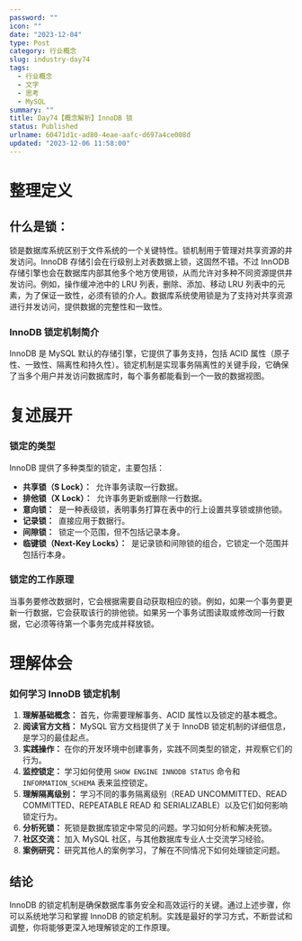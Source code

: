 ```yaml
---
password: ""
icon: ""
date: "2023-12-04"
type: Post
category: 行业概念
slug: industry-day74
tags:
  - 行业概念
  - 文字
  - 思考
  - MySQL
summary: ""
title: Day74【概念解析】InnoDB 锁
status: Published
urlname: 60471d1c-ad80-4eae-aafc-d697a4ce008d
updated: "2023-12-06 11:58:00"
---
```


# 整理定义

## **什么是锁：**

锁是数据库系统区别于文件系统的一个关键特性。锁机制用于管理对共享资源的井发访问。InnoDB 存储引会在行级别上对表数据上锁，这固然不错。不过 InnODB 存储引擎也会在数据库内部其他多个地方使用锁，从而允许对多种不同资源提供井发访问。例如，操作缓冲池中的 LRU 列表，删除、添加、移动 LRU 列表中的元素，为了保证一致性，必须有锁的介人。数据库系统使用锁是为了支持对共享资源进行并发访问，提供数据的完整性和一致性。

### InnoDB 锁定机制简介

InnoDB 是 MySQL 默认的存储引擎，它提供了事务支持，包括 ACID 属性（原子性、一致性、隔离性和持久性）。锁定机制是实现事务隔离性的关键手段，它确保了当多个用户并发访问数据库时，每个事务都能看到一个一致的数据视图。

# 复述展开

### 锁定的类型

InnoDB 提供了多种类型的锁定，主要包括：

- **共享锁（S Lock）：**  允许事务读取一行数据。
- **排他锁（X Lock）：**  允许事务更新或删除一行数据。
- **意向锁：**  是一种表级锁，表明事务打算在表中的行上设置共享锁或排他锁。
- **记录锁：**  直接应用于数据行。
- **间隙锁：**  锁定一个范围，但不包括记录本身。
- **临键锁（Next-Key Locks）：**  是记录锁和间隙锁的组合，它锁定一个范围并包括行本身。

### 锁定的工作原理

当事务要修改数据时，它会根据需要自动获取相应的锁。例如，如果一个事务要更新一行数据，它会获取该行的排他锁。如果另一个事务试图读取或修改同一行数据，它必须等待第一个事务完成并释放锁。

# 理解体会

### 如何学习 InnoDB 锁定机制

1. **理解基础概念：** 首先，你需要理解事务、ACID 属性以及锁定的基本概念。
2. **阅读官方文档：** MySQL 官方文档提供了关于 InnoDB 锁定机制的详细信息，是学习的最佳起点。
3. **实践操作：** 在你的开发环境中创建事务，实践不同类型的锁定，并观察它们的行为。
4. **监控锁定：** 学习如何使用 `SHOW ENGINE INNODB STATUS` 命令和 `INFORMATION_SCHEMA` 表来监控锁定。
5. **理解隔离级别：** 学习不同的事务隔离级别（READ UNCOMMITTED、READ COMMITTED、REPEATABLE READ 和 SERIALIZABLE）以及它们如何影响锁定行为。
6. **分析死锁：** 死锁是数据库锁定中常见的问题。学习如何分析和解决死锁。
7. **社区交流：** 加入 MySQL 社区，与其他数据库专业人士交流学习经验。
8. **案例研究：** 研究其他人的案例学习，了解在不同情况下如何处理锁定问题。

## 结论

InnoDB 的锁定机制是确保数据库事务安全和高效运行的关键。通过上述步骤，你可以系统地学习和掌握 InnoDB 的锁定机制。实践是最好的学习方式，不断尝试和调整，你将能够更深入地理解锁定的工作原理。
